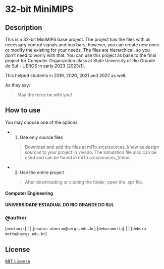 # 32-bit MiniMIPS

## Description

This is a 32-bit MiniMIPS base project. The project has the files with all necessary control signals and bus bars, however, you can create new ones or modify the existing for your needs. The files are hierarchical, so you don't need to worry with that.
You can use this project as base to the final project for Computer Organization class at State University of Rio Grande do Sul - UERGS in early 2023 [2023/1].

This helped students in 2019, 2020, 2021 and 2022 as well.

As they say:
> May the force be with you!

## How to use

You may choose one of the options:

- 1. Use only source files
    > Download and add the files at miTo.srcs/sources_1/new as *design sources* to your project in vivado. The simulation file also can be used and can be found in miTo.srcs/sources_1/new.
    
- 2. Use the entire project
    > After downloading or cloning the folder, open the .xpr file.
    > 

#### Computer Engineering

#### UNIVERSIDADE ESTADUAL DO RIO GRANDE DO SUL

### @author

[`newtonjr`] | | [`newton-almerao@uergs.edu.br`]
[`deboramotta`] | | [`debora-motta@uergs.edu.br`]

## License

[MIT License](https://choosealicense.com/licenses/mit/)

